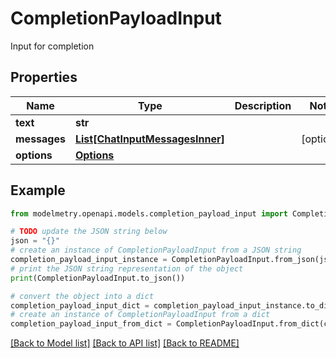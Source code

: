 # CompletionPayloadInput

Input for completion

## Properties

Name | Type | Description | Notes
------------ | ------------- | ------------- | -------------
**text** | **str** |  | 
**messages** | [**List[ChatInputMessagesInner]**](ChatInputMessagesInner.md) |  | [optional] 
**options** | [**Options**](Options.md) |  | 

## Example

```python
from modelmetry.openapi.models.completion_payload_input import CompletionPayloadInput

# TODO update the JSON string below
json = "{}"
# create an instance of CompletionPayloadInput from a JSON string
completion_payload_input_instance = CompletionPayloadInput.from_json(json)
# print the JSON string representation of the object
print(CompletionPayloadInput.to_json())

# convert the object into a dict
completion_payload_input_dict = completion_payload_input_instance.to_dict()
# create an instance of CompletionPayloadInput from a dict
completion_payload_input_from_dict = CompletionPayloadInput.from_dict(completion_payload_input_dict)
```
[[Back to Model list]](../README.md#documentation-for-models) [[Back to API list]](../README.md#documentation-for-api-endpoints) [[Back to README]](../README.md)


